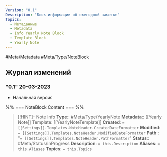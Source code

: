 ```yaml
---
Version: "0.1"
Description: "Блок информации об ежегодной заметке"
Topics:
  - Метаданные
  - Metadata
  - Info Yearly Note Block
  - Template Block
  - Yearly Note
---
```


#Meta/Metadata #Meta/Type/NoteBlock

## Журнал изменений

### "0.1" 20-03-2023
- Начальная версия 

%% === NoteBlock Content === %%
>[!HINT]- Note Info
>**Type**:: #Meta/Type/YearlyNote 
>**Metadata**:: [[Yearly Note]] 
>Template: [[YearlyNoteTemplate]]
>**Created**: `= [[Settings]].Templates.NoteHeader.CreatedDateFormatter` 
>**Modified**:  `= [[Settings]].Templates.NoteHeader.ModifiedDateFormatter` 
>**Path**:: "`= [[Settings]].Templates.NoteHeader.PathFormatter`"
>**Status**:: #Meta/Status/InProgress 
>**Description**: `= this.Description`
>**Aliases**: `= this.Aliases`
>**Topics**: `= this.Topics`